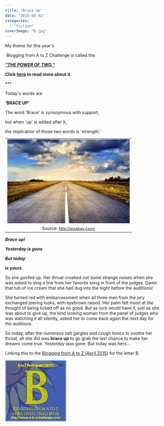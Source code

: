 ```yaml
---
title: "Brace Up"
date: "2015-04-02"
categories: 
  - "fiction"
coverImage: "B.jpg"
---
```


My theme for this year's

 Blogging from A to Z Challenge is called the

**[_"THE POWER OF TWO."_](http://ifsbutsandsetcs.com/2015/03/22/the-power-of-two/)** 

**Click [here](https://www.blogger.com/) to read more about it.**

\*\*\*

Today's words are

**'BRACE UP'**

The word 'Brace' is synonymous with support,

but when 'up' is added after it,

the implication of those two words is 'strength.'

<table class="tr-caption-container" style="margin-left: auto; margin-right: auto; text-align: center;" cellspacing="0" cellpadding="0" align="center"><tbody><tr><td style="text-align: center;"><a style="margin-left: auto; margin-right: auto;" href="http://ifsbutsandsetcs.com/wp-content/uploads/2015/04/B-1024x702.jpg"><img src="images/B-1024x702.jpg" width="400" height="273" border="0"></a></td></tr><tr><td class="tr-caption" style="text-align: center;">Source:&nbsp;<a style="font-size: 12.8000001907349px;" href="http://pixabay.com/">http://pixabay.com/</a></td></tr></tbody></table>

**_Brace up!_**

**_Yesterday is gone_**

**_But today_**

**_is yours_**.

So she goofed up. Her throat croaked out some strange noises when she was asked to sing a line from her favorite song in front of the judges. Damn that tub of ice cream that she had dug into the night before the auditions!

She turned red with embarrassment when all three men from the jury exchanged jeering looks, with eyebrows raised. Her palm felt moist at the thought of being ticked off as no good. But as luck would have it, just as she was about to give up, the kind looking woman from the panel of judges who was watching it all silently, asked her to come back again the next day for the auditions.

So today, after the numerous salt gargles and cough tonics to soothe her throat, all she did was **brace up** to go grab the last chance to make her dreams come true. Yesterday was gone. But today was hers...

Linking this to the [Blogging from A to Z (April 2015)](http://www.a-to-zchallenge.com/) for the letter B.

[![](images/B1.jpg)](http://ifsbutsandsetcs.com/wp-content/uploads/2015/04/B1.jpg)
